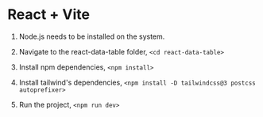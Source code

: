 # React + Vite

1. Node.js needs to be installed on the system.

2. Navigate to the react-data-table folder, `<cd react-data-table>`

3. Install npm dependencies, `<npm install>`

4. Install tailwind's dependencies, `<npm install -D tailwindcss@3 postcss autoprefixer>`

5. Run the project, `<npm run dev>`

